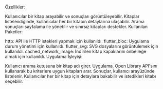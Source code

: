 Özellikler:

Kullanıcılar bir kitap arayabilir ve sonuçları görüntüleyebilir.
Kitaplar listelendiğinde, kullanıcılar her bir kitabın detaylarına ulaşabilir.
Arama sonuçları sayfalama ile yönetilir ve sınırsız kitapları destekler.
Kullanılan Paketler:

http: API ile HTTP istekleri yapmak için kullanıldı.
flutter_bloc: Uygulama durum yönetimi için kullanıldı.
flutter_svg: SVG dosyalarını görüntülemek için kullanıldı.
cached_network_image: İndirilen kitap kapaklarını önbelleğe almak için kullanıldı.
Uygulama İşleyişi:

Kullanıcı arama kutusuna bir kitap adı girer.
Uygulama, Open Library API'sını kullanarak bu kriterlere uygun kitapları arar.
Sonuçlar, kullanıcı arayüzünde listelenir.
Kullanıcılar her bir kitap için detaylara bakabilir ve istedikleri kitabı seçebilir.

